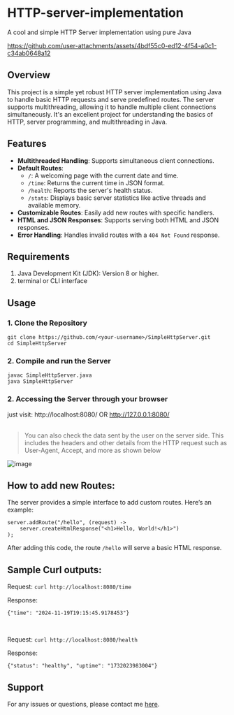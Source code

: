 # HTTP-server-implementation
A cool and simple HTTP Server implementation using pure Java

https://github.com/user-attachments/assets/4bdf55c0-ed12-4f54-a0c1-c34ab0648a12

## Overview

This project is a simple yet robust HTTP server implementation using Java to handle basic HTTP requests and serve predefined routes. The server supports multithreading, allowing it to handle multiple client connections simultaneously. It's an excellent project for understanding the basics of HTTP, server programming, and multithreading in Java.

## Features

- **Multithreaded Handling**: Supports simultaneous client connections.
- **Default Routes**:
  - `/`: A welcoming page with the current date and time.
  - `/time`: Returns the current time in JSON format.
  - `/health`: Reports the server's health status.
  - `/stats`: Displays basic server statistics like active threads and available memory.
- **Customizable Routes**: Easily add new routes with specific handlers.
- **HTML and JSON Responses**: Supports serving both HTML and JSON responses.
- **Error Handling**: Handles invalid routes with a `404 Not Found` response.

## Requirements

1. Java Development Kit (JDK): Version 8 or higher.
2. terminal or CLI interface

## **Usage**

### **1. Clone the Repository**
```
git clone https://github.com/<your-username>/SimpleHttpServer.git
cd SimpleHttpServer
```
### **2. Compile and run the Server**
```
javac SimpleHttpServer.java
java SimpleHttpServer
```


### **2. Accessing the Server through your browser**
just visit:
http://localhost:8080/
OR
http://127.0.0.1:8080/
<br><br>
> You can also check the data sent by the user on the server side. This includes the headers and other details from the HTTP request such as User-Agent, Accept, and more as shown below

![image](https://github.com/user-attachments/assets/6d537986-24bd-42e6-a475-e11e752f332b)


## How to add new Routes:
The server provides a simple interface to add custom routes. Here’s an example:
```
server.addRoute("/hello", (request) -> 
    server.createHtmlResponse("<h1>Hello, World!</h1>")
);
```
After adding this code, the route `/hello` will serve a basic HTML response.


## Sample Curl outputs:

Request: `curl http://localhost:8080/time`

Response: 
```
{"time": "2024-11-19T19:15:45.9178453"}
```
<br>

Request: `curl http://localhost:8080/health`

Response: 
```
{"status": "healthy", "uptime": "1732023983004"}
```


## Support

For any issues or questions, please contact me [here](mailto:psmerekar@gmail.com).
